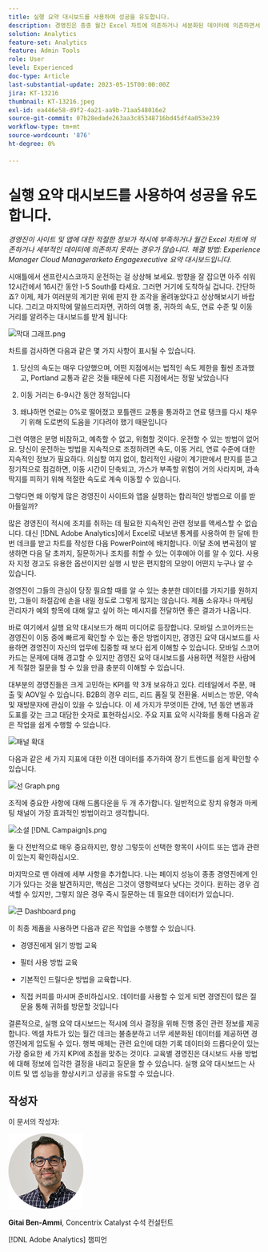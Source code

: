 ```yaml
---
title: 실행 요약 대시보드를 사용하여 성공을 유도합니다.
description: 경영진은 종종 월간 Excel 차트에 의존하거나 세분화된 데이터에 의존하면서 사이트 및 앱에 대한 적시에 적절한 정보가 부족합니다. 솔루션 - 실행 요약 대시보드.
solution: Analytics
feature-set: Analytics
feature: Admin Tools
role: User
level: Experienced
doc-type: Article
last-substantial-update: 2023-05-15T00:00:00Z
jira: KT-13216
thumbnail: KT-13216.jpeg
exl-id: ea446e58-d9f2-4a21-aa9b-71aa548016e2
source-git-commit: 07b28edade263aa3c85348716bd45df4a053e239
workflow-type: tm+mt
source-wordcount: '876'
ht-degree: 0%

---
```


# 실행 요약 대시보드를 사용하여 성공을 유도합니다.

_경영진이 사이트 및 앱에 대한 적절한 정보가 적시에 부족하거나 월간 Excel 차트에 의존하거나 세부적인 데이터에 의존하지 못하는 경우가 많습니다. 해결 방법: Experience Manager Cloud Managerarketo Engagexecutive 요약 대시보드입니다._

시애틀에서 샌프란시스코까지 운전하는 걸 상상해 보세요. 방향을 잘 잡으면 아주 쉬워 12시간에서 16시간 동안 I-5 South를 타세요. 그러면 거기에 도착하실 겁니다. 간단하죠? 이제, 제가 여러분의 계기판 위에 판지 한 조각을 올려놓았다고 상상해보시기 바랍니다. 그리고 마지막에 말씀드리자면,
귀하의 여행 중, 귀하의 속도, 연료 수준 및 이동 거리를 알려주는 대시보드를 받게 됩니다:

![막대 그래프.png](assets/bar-graph.png)

차트를 검사하면 다음과 같은 몇 가지 사항이 표시될 수 있습니다.

1. 당신의 속도는 매우 다양했으며, 어떤 지점에서는 법적인 속도 제한을 훨씬 초과했고, Portland 교통과 같은 것들 때문에 다른 지점에서는 정말 낮았습니다

1. 이동 거리는 6-9시간 동안 정적입니다

1. 왜냐하면 연료는 0%로 떨어졌고 포틀랜드 교통을 통과하고 연료 탱크를 다시 채우기 위해 도로변의 도움을 기다려야 했기 때문입니다

그런 여행은 분명 비참하고, 예측할 수 없고, 위험할 것이다. 운전할 수 있는 방법이 없어요. 당신이 운전하는 방법을 지속적으로 조정하려면 속도, 이동 거리, 연료 수준에 대한 지속적인 정보가 필요하다. 의심할 여지 없이, 합리적인 사람이 계기판에서 판지를 뜯고 정기적으로 점검하면, 이동 시간이 단축되고, 가스가 부족할 위험이 거의 사라지며, 과속 딱지를 피하기 위해 적절한 속도로 계속 이동할 수 있습니다.

그렇다면 왜 이렇게 많은 경영진이 사이트와 앱을 실행하는 합리적인 방법으로 이를 받아들일까?

많은 경영진이 적시에 조치를 취하는 데 필요한 지속적인 관련 정보를 액세스할 수 없습니다. 대신 [!DNL Adobe Analytics]에서 Excel로 내보낸 통계를 사용하여 한 달에 한 번 데크를 받고 차트를 작성한 다음 PowerPoint에 배치합니다. 이달 초에 변곡점이 발생하면 다음 달 초까지, 질문하거나 조치를 취할 수 있는 이후에야 이를 알 수 있다. 사용자 지정 경고도 유용한 옵션이지만 실행 시 받은 편지함의 모양이 어떤지 누구나 알 수 있습니다.

경영진이 그들의 관심이 당장 필요할 때를 알 수 있는 충분한 데이터를 가지기를 원하지만, 그들이 좌절감에 손을 내밀 정도로 그렇게 많지는 않습니다. 제품 소유자나 마케팅 관리자가 예외 항목에 대해 알고 싶어 하는 메시지를 전달하면 좋은 결과가 나옵니다.

바로 여기에서 실행 요약 대시보드가 해피 미디어로 등장합니다. 모바일 스코어카드는 경영진이 이동 중에 빠르게 확인할 수 있는 좋은 방법이지만, 경영진 요약 대시보드를 사용하면 경영진이 자신의 업무에 집중할 때 보다 쉽게 이해할 수 있습니다. 모바일 스코어카드는 문제에 대해 경고할 수 있지만 경영진 요약 대시보드를 사용하면 적절한 사람에게 적절한 질문을 할 수 있을 만큼 충분히 이해할 수 있습니다.

대부분의 경영진들은 크게 고민하는 KPI를 약 3개 보유하고 있다. 리테일에서 주문, 매출 및 AOV일 수 있습니다. B2B의 경우 리드, 리드 품질 및 전환율. 서비스는 방문, 약속 및 재방문자에 관심이 있을 수 있습니다. 이 세 가지가 무엇이든 간에, 1년 동안 변동과 도표를 갖는 크고 대담한 숫자로 표현하십시오. 주요 지표 요약 시각화를 통해 다음과 같은 작업을 쉽게 수행할 수 있습니다.

![패널 확대](assets/zoom-in-panel.png)

다음과 같은 세 가지 지표에 대한 이전 데이터를 추가하여 장기 트렌드를 쉽게 확인할 수 있습니다.

![선 Graph.png](assets/line-graph.png)

조직에 중요한 사항에 대해 드롭다운을 두 개 추가합니다. 일반적으로 장치 유형과 마케팅 채널이 가장 효과적인 방법이라고 생각합니다.

![소셜 [!DNL Campaign]s.png](assets/social-campaigns.png)

둘 다 전반적으로 매우 중요하지만, 항상 그렇듯이 선택한 항목이 사이트 또는 앱과 관련이 있는지 확인하십시오.

마지막으로 맨 아래에 세부 사항을 추가합니다. 나는 페이지 성능이 종종 경영진에게 인기가 있다는 것을 발견하지만, 핵심은 그것이 영향력보다 낮다는 것이다. 원하는 경우 검색할 수 있지만, 그렇지 않은 경우 즉시 질문하는 데 필요한 데이터가 있습니다.

![큰 Dashboard.png](assets/large-dashboard.png)

이 최종 제품을 사용하면 다음과 같은 작업을 수행할 수 있습니다.

- 경영진에게 읽기 방법 교육

- 필터 사용 방법 교육

- 기본적인 드릴다운 방법을 교육합니다.

- 직접 커피를 마시며 준비하십시오. 데이터를 사용할 수 있게 되면 경영진이 많은 질문을 통해 귀하를 방문할 것입니다

결론적으로, 실행 요약 대시보드는 적시에 의사 결정을 위해 진행 중인 관련 정보를 제공합니다. 엑셀 차트가 있는 월간 데크는 불충분하고 너무 세분화된 데이터를 제공하면 경영진에게 압도될 수 있다. 행복 매체는 관련 요인에 대한 기록 데이터와 드롭다운이 있는 가장 중요한 세 가지 KPI에 초점을 맞추는 것이다. 교육별
경영진은 대시보드 사용 방법에 대해 정보에 입각한 결정을 내리고 질문을 할 수 있습니다. 실행 요약 대시보드는 사이트 및 앱 성능을 향상시키고 성공을 유도할 수 있습니다.

## 작성자

이 문서의 작성자:

![Gitai Ben-Ammi](assets/gitai-headshot-150.jpg)

**Gitai Ben-Ammi**, Concentrix Catalyst 수석 컨설턴트

[!DNL Adobe Analytics] 챔피언

